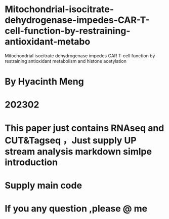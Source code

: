 # Mitochondrial-isocitrate-dehydrogenase-impedes-CAR-T-cell-function-by-restraining-antioxidant-metabo
Mitochondrial isocitrate dehydrogenase impedes CAR T-cell function by restraining antioxidant metabolism and histone acetylation

# By Hyacinth Meng 
# 202302 

# This paper just contains RNAseq and CUT&Tagseq ，Just supply UP stream analysis markdown simlpe introduction

# Supply main code 

# If you any question ,please @ me 
